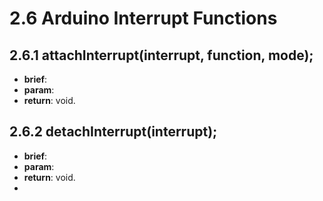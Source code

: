 # 2.6 Arduino Interrupt Functions

## 2.6.1 attachInterrupt(interrupt, function, mode);
* **brief**:
* **param**:
* **return**: void.

## 2.6.2 detachInterrupt(interrupt);
* **brief**:
* **param**:
* **return**: void.
* 